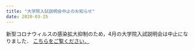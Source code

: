 ```yaml
---
title: "大学院入試説明会中止のお知らせ"
date: 2020-03-25
---
```

新型コロナウィルスの感染拡大抑制のため，4月の大学院入試説明会は中止になりました．
<a href="https://www.sd.tmu.ac.jp/news/topics/7744.html">こちらをご覧ください．</a>
